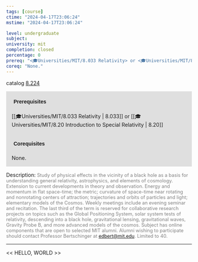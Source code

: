 ```yaml
---
tags: [course]
ctime: "2024-04-17T23:06:24"
mstime: "2024-04-17T23:06:24"

level: undergraduate
subject: 
university: mit
completion: closed
percentage: 0
prereq: "<🎓Universities/MIT/8.033 Relativity> or <🎓Universities/MIT/8.20 Introduction to Special Relativity>"
coreq: "None."
---
```


catalog [8.224](http://student.mit.edu/catalog/m8a.html#8.224)

<span style="display: block; padding: 15px; background-color: rgb(100, 100, 100, 0.2);"><font id="m_prereq3705_0" style="display: block; font-family: Arial, sans-serif; font-weight: bold; padding: 5px">Prerequisites</font><br><span id="prereq3705_0">[[🎓Universities/MIT/8.033 Relativity | 8.033]] or [[🎓Universities/MIT/8.20 Introduction to Special Relativity | 8.20]]</span></span>
<span style="display: block; padding: 15px; background-color: rgb(100, 100, 100, 0.2);"><font id="m_coreq3705_0" style="display: block; font-family: Arial, sans-serif; font-weight: bold; padding: 5px">Corequisites</font><br><span id="coreq3705_0">None.</span></span>

<font style="">Description:</font>
<font style="color: grey; font-size: 0.8rem;">Study of physical effects in the vicinity of a black hole as a basis for understanding general relativity, astrophysics, and elements of cosmology. Extension to current developments in theory and observation. Energy and momentum in flat space-time; the metric; curvature of space-time near rotating and nonrotating centers of attraction; trajectories and orbits of particles and light; elementary models of the Cosmos. Weekly meetings include an evening seminar and recitation. The last third of the term is reserved for collaborative research projects on topics such as the Global Positioning System, solar system tests of relativity, descending into a black hole, gravitational lensing, gravitational waves, Gravity Probe B, and more advanced models of the cosmos. Subject has online components that are open to selected MIT alumni. Alumni wishing to participate should contact Professor Bertschinger at edbert@mit.edu. Limited to 40.</font>



---

<< HELLO, WORLD >>
